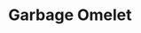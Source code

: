 ---
title: "Garbage Omelet"
price: "$13.00"
category: "Breakfast"
img: "src/images/menu/Garbage-Omelet.jpg"
desc: "Bacon, ham, sausage, pepers, onions, tomatoes, and jalapenos topped with melted cheese"
---
